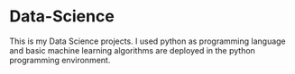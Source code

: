 # Data-Science
This is my Data Science projects. I used python as programming language and basic machine learning algorithms are deployed in the python programming environment.
